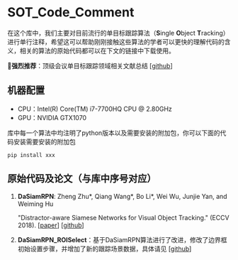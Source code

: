 # **SOT_Code_Comment**

在这个库中，我们主要对目前流行的单目标跟踪算法（**S**ingle **O**bject **T**racking）进行单行注释，希望这可以帮助刚刚接触这些算法的学者可以更快的理解代码的含义，相关的算法的原始代码都可以在下文的链接中下载使用。

:high_brightness:**强烈推荐**：顶级会议单目标跟踪领域相关文献总结 [[github](https://github.com/foolwood/benchmark_results)]

## 机器配置

- CPU：Intel(R) Core(TM) i7-7700HQ CPU @ 2.80GHz
- GPU：NVIDIA GTX1070

库中每一个算法中均注明了python版本以及需要安装的附加包，你可以下面的代码安装需要安装的附加包

```
pip install xxx
```

## 原始代码及论文（与库中序号对应）

1. **DaSiamRPN**: Zheng Zhu*, Qiang Wang*, Bo Li*, Wei Wu, Junjie Yan, and Weiming Hu

   "Distractor-aware Siamese Networks for Visual Object Tracking." (ECCV 2018). [[paper](https://arxiv.org/pdf/1808.06048.pdf)] [[github](https://github.com/foolwood/DaSiamRPN)]

2. **DaSiamRPN_ROISelect**：基于DaSiamRPN算法进行了改进，修改了边界框初始设置步骤，并增加了新的跟踪场景数据，具体请见 [[github](https://github.com/NklausMikealson/SOT_Code_Comment/tree/master/02_DaSiamRPN_ROISelect)]





